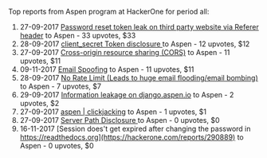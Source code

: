 Top reports from Aspen program at HackerOne for period all:

1. 27-09-2017 [Password reset token leak on third party website via Referer header](https://hackerone.com/reports/272379) to Aspen - 33 upvotes, $33
2. 28-09-2017 [client_secret Token disclosure ](https://hackerone.com/reports/272824) to Aspen - 12 upvotes, $12
3. 27-09-2017 [Cross-origin resource sharing (CORS)](https://hackerone.com/reports/272432) to Aspen - 11 upvotes, $11
4. 09-11-2017 [Email Spoofing](https://hackerone.com/reports/288707) to Aspen - 11 upvotes, $11
5. 28-09-2017 [No Rate Limit (Leads to huge email flooding/email bombing)](https://hackerone.com/reports/272596) to Aspen - 7 upvotes, $7
6. 29-09-2017 [Information leakage on django.aspen.io](https://hackerone.com/reports/272982) to Aspen - 2 upvotes, $2
7. 27-09-2017 [aspen | clickjacking](https://hackerone.com/reports/272387) to Aspen - 1 upvotes, $1
8. 27-09-2017 [Server Path Disclosure ](https://hackerone.com/reports/272426) to Aspen - 0 upvotes, $0
9. 16-11-2017 [Session does't get expired after changing the password in https://readthedocs.org](https://hackerone.com/reports/290889) to Aspen - 0 upvotes, $0
